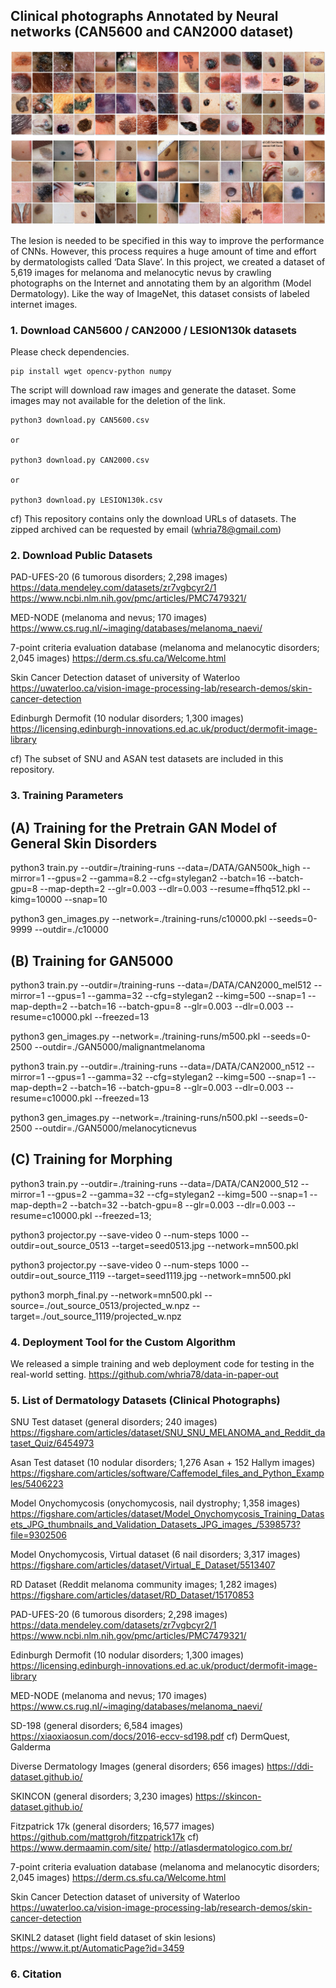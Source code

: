 ## Clinical photographs Annotated by Neural networks (CAN5600 and CAN2000 dataset) ##

![img](https://github.com/whria78/can/blob/main/thumbnails/melanoma_nevus.jpg?raw=true)

The lesion is needed to be specified in this way to improve the performance of CNNs. However, this process requires a huge amount of time and effort by dermatologists called ‘Data Slave’. In this project, we created a dataset of 5,619 images for melanoma and melanocytic nevus by crawling photographs on the Internet and annotating them by an algorithm (Model Dermatology). Like the way of ImageNet, this dataset consists of labeled internet images. 

### 1. Download CAN5600 / CAN2000 / LESION130k datasets ###

Please check dependencies.
<pre><code>pip install wget opencv-python numpy
</code></pre>

The script will download raw images and generate the dataset. Some images may not available for the deletion of the link.
<pre><code>python3 download.py CAN5600.csv

or

python3 download.py CAN2000.csv

or

python3 download.py LESION130k.csv
</code></pre>

cf) This repository contains only the download URLs of datasets. The zipped archived can be requested by email (whria78@gmail.com)


### 2. Download Public Datasets ###

PAD-UFES-20 (6 tumorous disorders; 2,298  images)
https://data.mendeley.com/datasets/zr7vgbcyr2/1
https://www.ncbi.nlm.nih.gov/pmc/articles/PMC7479321/

MED-NODE (melanoma and nevus; 170 images)
https://www.cs.rug.nl/~imaging/databases/melanoma_naevi/

7-point criteria evaluation database (melanoma and melanocytic disorders; 2,045 images)
https://derm.cs.sfu.ca/Welcome.html

Skin Cancer Detection dataset of university of Waterloo
https://uwaterloo.ca/vision-image-processing-lab/research-demos/skin-cancer-detection

Edinburgh Dermofit (10 nodular disorders; 1,300 images)
https://licensing.edinburgh-innovations.ed.ac.uk/product/dermofit-image-library


cf) The subset of SNU and ASAN test datasets are included in this repository.


### 3. Training Parameters ###

## (A) Training for the Pretrain GAN Model of General Skin Disorders ##

python3 train.py --outdir=/training-runs --data=/DATA/GAN500k_high --mirror=1 --gpus=2 --gamma=8.2 --cfg=stylegan2 --batch=16 --batch-gpu=8 --map-depth=2 --glr=0.003 --dlr=0.003 --resume=ffhq512.pkl --kimg=10000 --snap=10 

python3 gen_images.py --network=./training-runs/c10000.pkl --seeds=0-9999 --outdir=./c10000


## (B) Training for GAN5000 ##

python3 train.py --outdir=/training-runs --data=/DATA/CAN2000_mel512 --mirror=1 --gpus=1 --gamma=32 --cfg=stylegan2 --kimg=500 --snap=1 --map-depth=2 --batch=16 --batch-gpu=8 --glr=0.003 --dlr=0.003 --resume=c10000.pkl --freezed=13

python3 gen_images.py --network=./training-runs/m500.pkl --seeds=0-2500 --outdir=./GAN5000/malignantmelanoma

python3 train.py --outdir=./training-runs --data=/DATA/CAN2000_n512 --mirror=1 --gpus=1 --gamma=32 --cfg=stylegan2 --kimg=500 --snap=1 --map-depth=2 --batch=16 --batch-gpu=8 --glr=0.003 --dlr=0.003 --resume=c10000.pkl --freezed=13

python3 gen_images.py --network=./training-runs/n500.pkl --seeds=0-2500 --outdir=./GAN5000/melanocyticnevus


## (C) Training for Morphing ##

python3 train.py --outdir=./training-runs --data=/DATA/CAN2000_512 --mirror=1 --gpus=2 --gamma=32 --cfg=stylegan2 --kimg=500 --snap=1 --map-depth=2 --batch=32 --batch-gpu=8 --glr=0.003 --dlr=0.003 --resume=c10000.pkl --freezed=13; 

python3 projector.py --save-video 0 --num-steps 1000 --outdir=out_source_0513 --target=seed0513.jpg --network=mn500.pkl

python3 projector.py --save-video 0 --num-steps 1000 --outdir=out_source_1119 --target=seed1119.jpg --network=mn500.pkl

python3 morph_final.py --network=mn500.pkl --source=./out_source_0513/projected_w.npz --target=./out_source_1119/projected_w.npz


### 4. Deployment Tool for the Custom Algorithm ###

We released a simple training and web deployment code for testing in the real-world setting.
https://github.com/whria78/data-in-paper-out


### 5. List of Dermatology Datasets (Clinical Photographs) ###

SNU Test dataset (general disorders; 240 images)
https://figshare.com/articles/dataset/SNU_SNU_MELANOMA_and_Reddit_dataset_Quiz/6454973

Asan Test dataset (10 nodular disorders; 1,276 Asan + 152 Hallym images)
https://figshare.com/articles/software/Caffemodel_files_and_Python_Examples/5406223

Model Onychomycosis (onychomycosis, nail dystrophy; 1,358 images)
https://figshare.com/articles/dataset/Model_Onychomycosis_Training_Datasets_JPG_thumbnails_and_Validation_Datasets_JPG_images_/5398573?file=9302506

Model Onychomycosis, Virtual dataset (6 nail disorders; 3,317 images)
https://figshare.com/articles/dataset/Virtual_E_Dataset/5513407

RD Dataset (Reddit melanoma community images; 1,282 images)
https://figshare.com/articles/dataset/RD_Dataset/15170853

PAD-UFES-20 (6 tumorous disorders; 2,298  images)
https://data.mendeley.com/datasets/zr7vgbcyr2/1
https://www.ncbi.nlm.nih.gov/pmc/articles/PMC7479321/

Edinburgh Dermofit (10 nodular disorders; 1,300 images)
https://licensing.edinburgh-innovations.ed.ac.uk/product/dermofit-image-library

MED-NODE (melanoma and nevus; 170 images)
https://www.cs.rug.nl/~imaging/databases/melanoma_naevi/

SD-198 (general disorders; 6,584 images)
https://xiaoxiaosun.com/docs/2016-eccv-sd198.pdf
cf) DermQuest, Galderma

Diverse Dermatology Images (general disorders; 656 images)
https://ddi-dataset.github.io/

SKINCON (general disorders; 3,230 images)
https://skincon-dataset.github.io/

Fitzpatrick 17k (general disorders; 16,577 images)
https://github.com/mattgroh/fitzpatrick17k
cf) https://www.dermaamin.com/site/  http://atlasdermatologico.com.br/

7-point criteria evaluation database (melanoma and melanocytic disorders; 2,045 images)
https://derm.cs.sfu.ca/Welcome.html

Skin Cancer Detection dataset of university of Waterloo
https://uwaterloo.ca/vision-image-processing-lab/research-demos/skin-cancer-detection

SKINL2 dataset (light field dataset of skin lesions)
https://www.it.pt/AutomaticPage?id=3459


### 6. Citation ###
